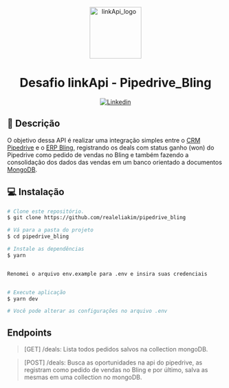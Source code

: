 <p align="center">
  <img src="https://www.filepicker.io/api/file/57XgNv1URwmpHlaM1HqR" alt="linkApi_logo" height="120"/>
</p>
<h1 align="center">
  Desafio linkApi - Pipedrive_Bling
</h1>

<p align="center">
  <a href="https://www.linkedin.com/in/realeliakim/">
    <img alt="Linkedin" src="https://img.shields.io/badge/-Eliakim%20Aquino-0e76a8?label=Linkedin&logo=linkedin&style=flat-square"/>
  </a>
</p>

## :page_facing_up: Descrição

O objetivo dessa API é realizar uma integração simples entre o [CRM Pipedrive](https://www.pipedrive.com/pt) e o [ERP Bling](https://www.bling.com.br/home), registrando os deals com status ganho (won) do Pipedrive como pedido de vendas no Bling e também fazendo a consolidação dos dados das vendas em um banco orientado a documentos [MongoDB](https://www.mongodb.com/).


## :computer: Instalação

```bash
# Clone este repositório.
$ git clone https://github.com/realeliakim/pipedrive_bling

# Vá para a pasta do projeto
$ cd pipedrive_bling

# Instale as dependências
$ yarn


Renomei o arquivo env.example para .env e insira suas credenciais


# Execute aplicação
$ yarn dev

# Você pode alterar as configurações no arquivo .env

```

## Endpoints

> [GET]  /deals: Lista todos pedidos salvos na collection mongoDB.

> [POST] /deals: Busca as oportunidades na api do pipedrive, as registram como pedido de vendas no Bling e por último, salva as mesmas em uma collection no mongoDB.